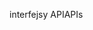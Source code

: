 <span data-ttu-id="18b5e-101">interfejsy API</span><span class="sxs-lookup"><span data-stu-id="18b5e-101">APIs</span></span>